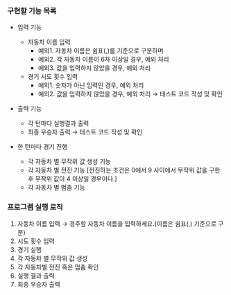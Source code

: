 ### 구현할 기능 목록
- 입력 기능
  - 자동차 이름 입력 
    - 예외1. 자동차 이름은 쉼표(,)를 기준으로 구분하며 
    - 예외2. 각 자동차 이름이 6자 이상일 경우, 예외 처리
    - 예외3. 값을 입력하지 않았을 경우, 예외 처리
  - 경기 시도 횟수 입력
    - 예외1. 숫자가 아닌 입력인 경우, 예외 처리
    - 예외2. 값을 입력하지 않았을 경우, 예외 처리
  → 테스트 코드 작성 및 확인

- 출력 기능
  - 각 턴마다 실행결과 출력
  - 최종 우승자 출력
→ 테스트 코드 작성 및 확인

- 한 턴마다 경기 진행
  - 각 자동차 별 무작위 값 생성 기능
  - 각 자동차 별 전진 기능 [전진하는 조건은 0에서 9 사이에서 무작위 값을 구한 후 무작위 값이 4 이상일 경우이다.]
  - 각 자동차 별 멈춤 기능

### 프로그램 실행 로직
1. 자동차 이름 입력 → 경주할 자동차 이름을 입력하세요.(이름은 쉼표(,) 기준으로 구분)
2. 시도 횟수 입력
3. 경기 실행 
  1. 각 자동차 별 무작위 값 생성
  2. 각 자동차별 전진 혹은 멈춤 확인
4. 실행 결과 출력
5. 최종 우승자 출력

